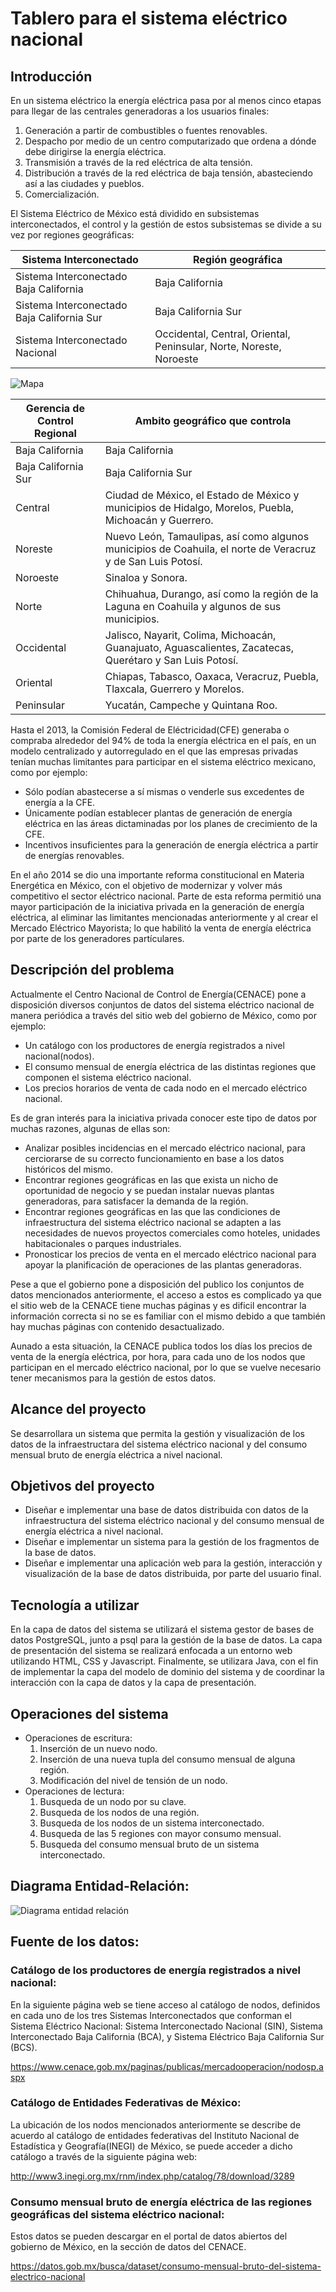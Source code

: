 # Tablero para el sistema eléctrico nacional
## Introducción
En un sistema eléctrico la energía eléctrica pasa por al menos cinco etapas para llegar de las centrales generadoras a los usuarios finales:
1. Generación a partir de combustibles o fuentes renovables.
2. Despacho por medio de un centro computarizado que ordena a dónde debe dirigirse la energía eléctrica.
3. Transmisión a través de la red eléctrica de alta tensión.
4. Distribución a través de la red eléctrica de baja tensión, abasteciendo así a las ciudades y pueblos.
5. Comercialización.


El Sistema Eléctrico de México está dividido en subsistemas interconectados, el control y la gestión de estos subsistemas se divide a su vez por regiones geográficas: 

  Sistema Interconectado | Región geográfica
  ---------------------- | --------------------------
 Sistema Interconectado Baja California | Baja California
 Sistema Interconectado Baja California Sur | Baja California Sur
 Sistema Interconectado Nacional | Occidental, Central, Oriental, Peninsular, Norte, Noreste, Noroeste 
 

![Mapa](https://github.com/el-cid/sistema_electrico_nacional/blob/el-cid-patch-1/mapav3.png)

 Gerencia de Control Regional | Ambito geográfico que controla
  ---------------------- | --------------------------
 Baja California | Baja California 
 Baja California Sur | Baja California Sur
 Central | Ciudad de México, el Estado de México y municipios de Hidalgo, Morelos, Puebla, Michoacán y Guerrero.
 Noreste | Nuevo León, Tamaulipas, así como algunos municipios de Coahuila, el norte de Veracruz y de San Luis Potosí.
 Noroeste | Sinaloa y Sonora.  
 Norte | Chihuahua, Durango, así como la región de la Laguna en Coahuila y algunos de sus municipios.
 Occidental | Jalisco, Nayarit, Colima, Michoacán, Guanajuato, Aguascalientes, Zacatecas, Querétaro y San Luis Potosí.
 Oriental | Chiapas, Tabasco, Oaxaca, Veracruz, Puebla, Tlaxcala, Guerrero y Morelos.
 Peninsular | Yucatán, Campeche y Quintana Roo.

Hasta el 2013, la Comisión Federal de Eléctricidad(CFE) generaba o compraba alrededor del 94% de toda la energía eléctrica en el país, en un modelo centralizado y autorregulado en el que las empresas privadas tenían muchas limitantes para participar en el sistema eléctrico mexicano, como por ejemplo:
* Sólo podían abastecerse a sí mismas o venderle sus excedentes de energía a la CFE.
* Únicamente podían establecer plantas de generación de energía eléctrica en las áreas dictaminadas por los planes de crecimiento de la CFE.
* Incentivos insuficientes para la generación de energía eléctrica a partir de energías renovables.

En el año 2014 se dio una importante reforma constitucional en Materia Energética en México, con el objetivo de modernizar y volver más competitivo el sector eléctrico nacional. Parte de esta reforma permitió una mayor participación de la iniciativa privada en la generación de energía eléctrica, al eliminar las limitantes mencionadas anteriormente y al crear el Mercado Eléctrico Mayorista; lo que habilitó la venta de energía eléctrica por parte de los generadores partículares.

## Descripción del problema

Actualmente el Centro Nacional de Control de Energía(CENACE) pone a disposición diversos conjuntos de datos del sistema eléctrico nacional de manera periódica a través del sitio web del gobierno de México, como por ejemplo: 
* Un catálogo con los productores de energía registrados a nivel nacional(nodos).
* El consumo mensual de energía eléctrica de las distintas regiones que componen el sistema eléctrico nacional.
* Los precios horarios de venta de cada nodo en el mercado eléctrico nacional.


Es de gran interés para la iniciativa privada conocer este tipo de datos por muchas razones, algunas de ellas son:
* Analizar posibles incidencias en el mercado eléctrico nacional, para cerciorarse de su correcto funcionamiento en base a los datos históricos del mismo.
* Encontrar regiones geográficas en las que exista un nicho de oportunidad de negocio y se puedan instalar nuevas plantas generadoras, para satisfacer la demanda de la región.
* Encontrar regiones geográficas en las que las condiciones de infraestructura del sistema eléctrico nacional se adapten a las necesidades de nuevos proyectos comerciales como hoteles, unidades habitacionales o parques industriales.
* Pronosticar los precios de venta en el mercado eléctrico nacional para apoyar la planificación de operaciones de las plantas generadoras. 


Pese a que el gobierno pone a disposición del publico los conjuntos de datos mencionados anteriormente, el acceso a estos es complicado ya que el sitio web de la CENACE tiene muchas páginas y es dificil encontrar la información correcta si no se es familiar con el mismo debido a que también hay muchas páginas con contenido desactualizado. 

Aunado a esta situación, la CENACE publica todos los días los precios de venta de la energía eléctrica, por hora, para cada uno de los nodos que participan en el mercado eléctrico nacional, por lo que se vuelve necesario tener mecanismos para la gestión de estos datos.

## Alcance del proyecto

Se desarrollara un sistema que permita la gestión y visualización de los datos de la infraestructara del sistema eléctrico nacional y del consumo mensual bruto de energía eléctrica a nivel nacional. 

## Objetivos del proyecto

* Diseñar e implementar una base de datos distribuida con datos de la infraestructura del sistema eléctrico nacional y del consumo mensual de energía eléctrica a nivel nacional.
* Diseñar e implementar un sistema para la gestión de los fragmentos de la base de datos.
* Diseñar e implementar una aplicación web para la gestión, interacción y visualización de la base de datos distribuida, por parte del usuario final.

## Tecnología a utilizar

En la capa de datos del sistema se utilizará el sistema gestor de bases de datos PostgreSQL, junto a psql para la gestión de la base de datos. La capa de presentación del sistema se realizará enfocada a un entorno web utilizando HTML, CSS y Javascript. Finalmente, se utilizara Java, con el fin de implementar la capa del modelo de dominio del sistema y de coordinar la interacción con la capa de datos y la capa de presentación.

## Operaciones del sistema

* Operaciones de escritura:
  1. Inserción de un nuevo nodo.
  2. Inserción de una nueva tupla del consumo mensual de alguna región.
  3. Modificación del nivel de tensión de un nodo.
* Operaciones de lectura:
  1. Busqueda de un nodo por su clave.
  2. Busqueda de los nodos de una región.
  3. Busqueda de los nodos de un sistema interconectado.
  4. Busqueda de las 5 regiones con mayor consumo mensual.
  5. Busqueda del consumo mensual bruto de un sistema interconectado.

## Diagrama Entidad-Relación:

![Diagrama entidad relación](https://github.com/el-cid/sistema_electrico_nacional/blob/bases_distribuidas/diagrama_er_bddv5.png)

## Fuente de los datos:

### Catálogo de los productores de energía registrados a nivel nacional:

En la siguiente página web se tiene acceso al catálogo de nodos, definidos en cada uno de los tres Sistemas Interconectados que conforman el Sistema Eléctrico Nacional: Sistema Interconectado Nacional (SIN), Sistema Interconectado Baja California (BCA), y Sistema Eléctrico Baja California Sur (BCS). 

https://www.cenace.gob.mx/paginas/publicas/mercadooperacion/nodosp.aspx

### Catálogo de Entidades Federativas de México:

La ubicación de los nodos mencionados anteriormente se describe de acuerdo al catálogo de entidades federativas del Instituto Nacional de Estadística y Geografía(INEGI) de México, se puede acceder a dicho catálogo a través de la siguiente página web:

http://www3.inegi.org.mx/rnm/index.php/catalog/78/download/3289

### Consumo mensual bruto de energía eléctrica de las regiones geográficas del sistema eléctrico nacional:

Estos datos se pueden descargar en el portal de datos abiertos del gobierno de México, en la sección de datos del CENACE.

https://datos.gob.mx/busca/dataset/consumo-mensual-bruto-del-sistema-electrico-nacional

